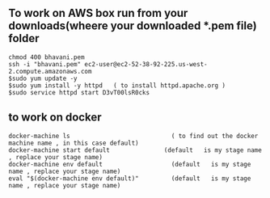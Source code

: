##  To work on AWS box run from your downloads(wheere your downloaded *.pem file) folder 
```
chmod 400 bhavani.pem
ssh -i "bhavani.pem" ec2-user@ec2-52-38-92-225.us-west-2.compute.amazonaws.com
$sudo yum update -y
$sudo yum install -y httpd   ( to install httpd.apache.org )
$sudo service httpd start D3vT00lsR0cks
```

## to work on docker 
```
docker-machine ls                            ( to find out the docker machine name , in this case default)
docker-machine start default               (default   is my stage name , replace your stage name)
docker-machine env default                   (default   is my stage name , replace your stage name)
eval "$(docker-machine env default)"         (default   is my stage name , replace your stage name)
```
